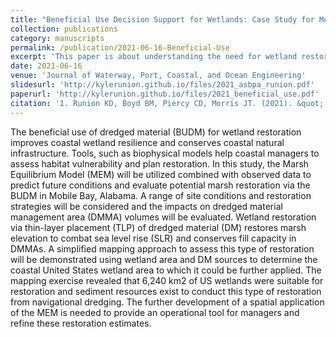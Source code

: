 ```yaml
---
title: "Beneficial Use Decision Support for Wetlands: Case Study for Mobile Bay, Alabama"
collection: publications
category: manuscripts
permalink: /publication/2021-06-16-Beneficial-Use
excerpt: 'This paper is about understanding the need for wetland restoration and pairing opportunities with available resources.'
date: 2021-06-16
venue: 'Journal of Waterway, Port, Coastal, and Ocean Engineering'
slidesurl: 'http://kylerunion.github.io/files/2021_asbpa_runion.pdf'
paperurl: 'http://kylerunion.github.io/files/2021_beneficial_use.pdf'
citation: '1. Runion KD, Boyd BM, Piercy CD, Morris JT. (2021). &quot; Beneficial Use Decision Support for Wetlands: Case Study for Mobile Bay, Alabama.&quot; <i>Journal of Waterway, Port, Coastal, and Ocean Engineering</i>.'
---
```


The beneficial use of dredged material (BUDM) for wetland restoration improves coastal wetland resilience and conserves coastal natural infrastructure. Tools, such as biophysical models help coastal managers to assess habitat vulnerability and plan restoration. In this study, the Marsh Equilibrium Model (MEM) will be utilized combined with observed data to predict future conditions and evaluate potential marsh restoration via the BUDM in Mobile Bay, Alabama. A range of site conditions and restoration strategies will be considered and the impacts on dredged material management area (DMMA) volumes will be evaluated. Wetland restoration via thin-layer placement (TLP) of dredged material (DM) restores marsh elevation to combat sea level rise (SLR) and conserves fill capacity in DMMAs. A simplified mapping approach to assess this type of restoration will be demonstrated using wetland area and DM sources to determine the coastal United States wetland area to which it could be further applied. The mapping exercise revealed that 6,240 km2 of US wetlands were suitable for restoration and sediment resources exist to conduct this type of restoration from navigational dredging. The further development of a spatial application of the MEM is needed to provide an operational tool for managers and refine these restoration estimates.

